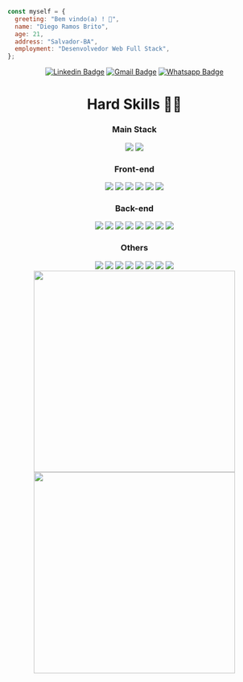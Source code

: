 ```javascript
const myself = {
  greeting: "Bem vindo(a) ! 👋",
  name: "Diego Ramos Brito",
  age: 21,
  address: "Salvador-BA",
  employment: "Desenvolvedor Web Full Stack",
};
```

  <div align="center">

[![Linkedin Badge](https://img.shields.io/badge/LinkedIn-0077B5?style=for-the-badge&logo=linkedin&logoColor=white)](https://www.linkedin.com/in/diego-rbrito/)
[![Gmail Badge](https://img.shields.io/badge/Gmail-D14836?style=for-the-badge&logo=gmail&logoColor=white)](mailto:diegorbrito9@gmail.com/)
[![Whatsapp Badge](https://img.shields.io/badge/WhatsApp-25D366?style=for-the-badge&logo=whatsapp&logoColor=white)](https://api.whatsapp.com/send?phone=5571993804648)

</div>

<div align="center">
	<h1> Hard Skills 👨‍💻</h1>
    <div> 
        <h3> Main Stack </h3>
        <img src="https://img.shields.io/badge/JavaScript-323330?style=for-the-badge&logo=javascript&logoColor=F7DF1E" />
	      <img src="https://img.shields.io/badge/TypeScript-007ACC?style=for-the-badge&logo=typescript&logoColor=white"  />
    </div>
    <div> 
        <h3> Front-end </h3>
	      <img src="https://img.shields.io/badge/React-20232A?style=for-the-badge&logo=react&logoColor=61DAFB"  />
	      <img src="https://img.shields.io/badge/redux-%23593d88.svg?style=for-the-badge&logo=redux&logoColor=white"  />
        <img src="https://img.shields.io/badge/React_Router-CA4245?style=for-the-badge&logo=react-router&logoColor=white" />
        <img src="https://img.shields.io/badge/Sass-CC6699?style=for-the-badge&logo=sass&logoColor=white"  />
        <img src="https://img.shields.io/badge/styled--components-DB7093?style=for-the-badge&logo=styled-components&logoColor=white"  />
	      <img src="https://img.shields.io/badge/-TestingLibrary-%23E33332?style=for-the-badge&logo=testing-library&logoColor=white"  />
    </div>
    <div> 
        <h3> Back-end </h3>
        <div>
          <img src="https://img.shields.io/badge/Jest-C21325?style=for-the-badge&logo=jest&logoColor=white" />
          <img src="https://img.shields.io/badge/Node.js-339933?style=for-the-badge&logo=nodedotjs&logoColor=white"  />
          <img src="https://img.shields.io/badge/Express.js-000000?style=for-the-badge&logo=express&logoColor=white" />
          <img src="https://img.shields.io/badge/JWT-black?style=for-the-badge&logo=JSON%20web%20tokens" />
          <img src="https://img.shields.io/badge/Prisma-3982CE?style=for-the-badge&logo=Prisma&logoColor=white" />
          <img src="https://img.shields.io/badge/Sequelize-52B0E7?style=for-the-badge&logo=Sequelize&logoColor=white" />
          <img src="https://img.shields.io/badge/firebase-%23039BE5.svg?style=for-the-badge&logo=firebase" />
	  <img src="https://img.shields.io/badge/nestjs-%23E0234E.svg?style=for-the-badge&logo=nestjs&logoColor=white" />
    </div>
    <div> 
        <h3>Others</h3>
        <div>
	        <img src="https://img.shields.io/badge/Linux-FCC624?style=for-the-badge&logo=linux&logoColor=black" />
	        <img src="https://img.shields.io/badge/git-%23F05033.svg?style=for-the-badge&logo=git&logoColor=white" />
	        <img src="https://img.shields.io/badge/mysql-%2300f.svg?style=for-the-badge&logo=mysql&logoColor=white" />
	        <img src="https://img.shields.io/badge/MongoDB-%234ea94b.svg?style=for-the-badge&logo=mongodb&logoColor=white" />
	        <img src="https://img.shields.io/badge/redis-%23DD0031.svg?style=for-the-badge&logo=redis&logoColor=white" />
	        <img src="https://img.shields.io/badge/docker-%230db7ed.svg?style=for-the-badge&logo=docker&logoColor=white" />
	        <img src="https://img.shields.io/badge/heroku-%23430098.svg?style=for-the-badge&logo=heroku&logoColor=white" />
	        <img src="https://img.shields.io/badge/vercel-%23000000.svg?style=for-the-badge&logo=vercel&logoColor=white" />
    </div>
</div>

<div align="center">
  <img width="400rem" height="400rem" src="https://github-readme-stats.vercel.app/api/top-langs/?username=Drb-Diego&layout=compact&theme=merko&langs_count=10" style="display: inline-block;"/>
  <img width="400rem" height="400rem" src="https://github-readme-stats.vercel.app/api?username=Drb-Diego&show_icons=true&theme=merko" style="display: inline-block;"/>
</div>
